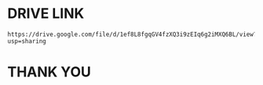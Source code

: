 # DRIVE LINK

```
https://drive.google.com/file/d/1ef8L8fgqGV4fzXQ3i9zEIq6g2iMXQ6BL/view?usp=sharing

```

# THANK YOU
